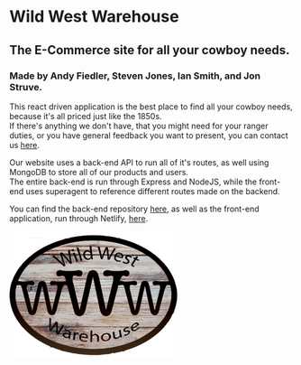 # Wild West Warehouse

## The E-Commerce site for all your cowboy needs.

### Made by Andy Fiedler, Steven Jones, Ian Smith, and Jon Struve.

This react driven application is the best place to find all your cowboy needs, because it's all priced just like the 1850s.
</br>If there's anything we don't have, that you might need for your ranger duties, or you have general feedback you want to present, you can contact us [here](mailto:wwwshop@gmail.com).

Our website uses a back-end API to run all of it's routes, as well using MongoDB to store all of our products and users.
</br>The entire back-end is run through Express and NodeJS, while the front-end uses superagent to reference different routes made on the backend.

You can find the back-end repository [here](https://github.com/WWWStore/WWW), as well as the front-end application, run through Netlify, [here](https://wild-west-warehouse.netlify.com).

<img src="./public/wwwlogo.png" alt="Our Logo" width=300px>